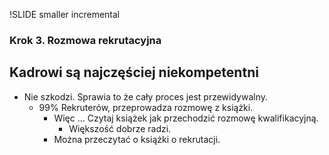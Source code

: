 !SLIDE smaller incremental

### Krok 3. Rozmowa rekrutacyjna  ###
## Kadrowi są najczęściej niekompetentni ##

- Nie szkodzi. Sprawia to że cały proces jest przewidywalny.
    * 99% Rekruterów, przeprowadza rozmowę z książki.
        - Więc ... Czytaj książek jak przechodzić rozmowę kwalifikacyjną.
            * Większość dobrze radzi.
        - Można przeczytać o książki o rekrutacji.
